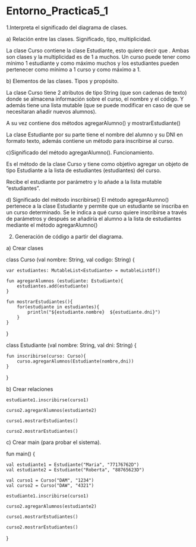 # Entorno_Practica5_1



1.Interpreta el significado del diagrama de clases.

a) Relación entre las clases. Significado, tipo, multiplicidad. 


La clase Curso contiene la clase Estudiante, esto quiere decir que . Ambas son clases y la multiplicidad es de 1 a muchos. Un curso puede tener como mínimo 1 estudiante y como máximo muchos y los estudiantes pueden pertenecer como mínimo a 1 curso y como máximo a 1.

b) Elementos de las clases. Tipos y propósito. 

La clase Curso tiene 2 atributos de tipo String (que son cadenas de texto) donde se almacena información sobre el curso, el nombre y el código. Y además tiene una lista mutable (que se puede modificar en caso de que se necesitaran añadir nuevos alumnos).

A su vez contiene dos métodos agregarAlumno() y mostrarEstudiante()

La clase Estudiante por su parte tiene el nombre del alumno y su DNI en formato texto, además contiene un método para inscribirse al curso.

c)Significado del método agregarAlumno(). Funcionamiento. 

Es el método de la clase Curso y tiene como objetivo agregar un objeto de tipo Estudiante a la lista de estudiantes (estudiantes) del curso.

Recibe el estudiante por parámetro y lo añade a la lista mutable “estudiantes”.

d) Significado del método inscribirse()
El método agregarAlumno() pertenece a la clase Estudiante y permite que un estudiante se inscriba en un curso determinado.
Se le indica a qué curso quiere inscribirse a través de parámetros y después se añadiría el alumno a la lista de estudiantes mediante el método agregarAlumno()

2. Generación de código a partir del diagrama. 

a) Crear clases

class Curso (val nombre: String, val codigo: String) {

    var estudiantes: MutableList<Estudiante> = mutableListOf()

    fun agregarAlumnos (estudiante: Estudiante){
        estudiantes.add(estudiante)
    }

    fun mostrarEstudiantes(){
        for(estudiante in estudiantes){
            println("${estudiante.nombre}  ${estudiante.dni}")
        }
    }
}

class Estudiante (val nombre: String, val dni: String) {

    fun inscribirse(curso: Curso){
        curso.agregarAlumnos(Estudiante(nombre,dni))
    }
}



b) Crear relaciones

    estudiante1.inscribirse(curso1)

    curso2.agregarAlumnos(estudiante2)

    curso1.mostrarEstudiantes()

    curso2.mostrarEstudiantes()


c) Crear main (para probar el sistema).

fun main() {

    val estudiante1 = Estudiante("Maria", "77176762D")
    val estudiante2 = Estudiante("Roberta", "88765623D")

    val curso1 = Curso("DAM", "1234")
    val curso2 = Curso("DAW", "4321")

    estudiante1.inscribirse(curso1)

    curso2.agregarAlumnos(estudiante2)

    curso1.mostrarEstudiantes()

    curso2.mostrarEstudiantes()


}
